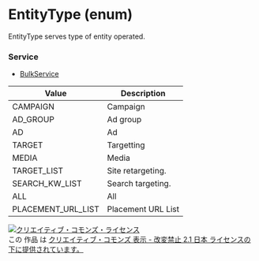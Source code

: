 # EntityType (enum)
EntityType serves type of entity operated.
### Service
+ [BulkService](../services/BulkService.md)

| Value | Description | 
|---|---|
| CAMPAIGN| Campaign |
| AD_GROUP| Ad group |
| AD| Ad |
| TARGET| Targetting |
| MEDIA| Media |
| TARGET_LIST| Site retargeting. |
| SEARCH_KW_LIST| Search targeting. |
| ALL| All |
| PLACEMENT_URL_LIST| Placement URL List |
<a rel="license" href="http://creativecommons.org/licenses/by-nd/2.1/jp/"><img alt="クリエイティブ・コモンズ・ライセンス" style="border-width:0" src="https://i.creativecommons.org/l/by-nd/2.1/jp/88x31.png" /></a><br />この 作品 は <a rel="license" href="http://creativecommons.org/licenses/by-nd/2.1/jp/">クリエイティブ・コモンズ 表示 - 改変禁止 2.1 日本 ライセンスの下に提供されています。</a>
